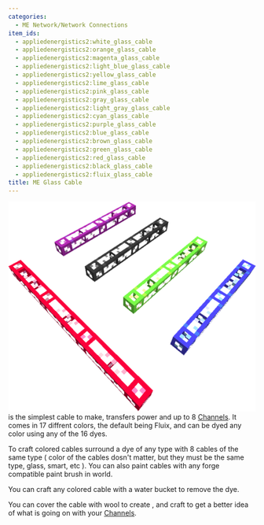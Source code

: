```yaml
---
categories:
  - ME Network/Network Connections
item_ids:
  - appliedenergistics2:white_glass_cable
  - appliedenergistics2:orange_glass_cable
  - appliedenergistics2:magenta_glass_cable
  - appliedenergistics2:light_blue_glass_cable
  - appliedenergistics2:yellow_glass_cable
  - appliedenergistics2:lime_glass_cable
  - appliedenergistics2:pink_glass_cable
  - appliedenergistics2:gray_glass_cable
  - appliedenergistics2:light_gray_glass_cable
  - appliedenergistics2:cyan_glass_cable
  - appliedenergistics2:purple_glass_cable
  - appliedenergistics2:blue_glass_cable
  - appliedenergistics2:brown_glass_cable
  - appliedenergistics2:green_glass_cable
  - appliedenergistics2:red_glass_cable
  - appliedenergistics2:black_glass_cable
  - appliedenergistics2:fluix_glass_cable
title: ME Glass Cable
---
```


![A Picture of Glass Cable.](../../../../public/assets/large/glass_cable.png)<ItemLink
id="appliedenergistics2:fluix_glass_cable"/> is the simplest cable
to make, transfers power and up to 8 [Channels](../../channels.md). It
comes in 17 diffrent colors, the default being Fluix, and can be dyed any
color using any of the 16 dyes.

To craft colored cables surround a dye of any type with 8 cables of the same
type ( color of the cables dosn't matter, but they must be the same type,
glass, smart, etc ). You can also paint cables with any forge compatible paint
brush in world.

You can craft any colored cable with a water bucket to remove the dye.

You can cover the cable with wool to create <ItemLink
id="appliedenergistics2:fluix_covered_cable"/>, and craft <ItemLink
id="appliedenergistics2:fluix_smart_cable"/> to get a better idea of
what is going on with your [Channels](../../channels.md).

<RecipeFor id="appliedenergistics2:fluix_glass_cable" />
